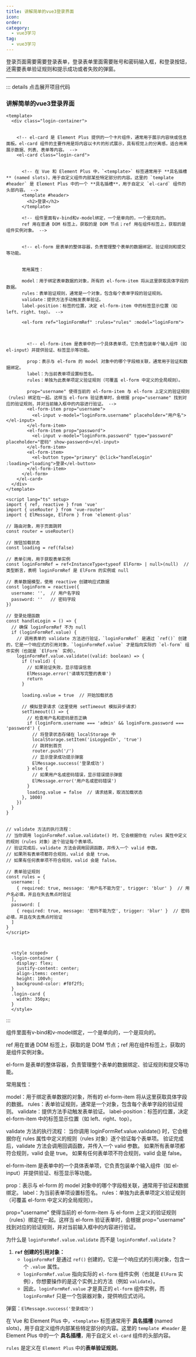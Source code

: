 ```yaml
---
title: 讲解简单的vue3登录界面
icon: 
order: 
category:
  - vue3学习
tag:
  - vue3学习
---
```






登录页面需要需要登录表单，登录表单里面需要账号和密码输入框，和登录按钮，还需要表单验证规则和提示成功或者失败的弹窗。

------



::: details 点击展开项目代码

### 讲解简单的vue3登录界面

```vue
<template>
  <div class="login-container">


    <!-- el-card 是 Element Plus 提供的一个卡片组件，通常用于展示内容块或信息面板。el-card 组件的主要作用是将内容以卡片的形式展示，具有视觉上的分离感，适合用来展示数据、列表、表单等内容。 -->
    <el-card class="login-card">


      <!-- 在 Vue 和 Element Plus 中，`<template>` 标签通常用于 **具名插槽** (named slots)，用于自定义组件内部某些特定部分的内容。这里的 `template #header` 是 Element Plus 中的一个 **具名插槽**，用于自定义 `el-card` 组件的头部内容。 -->
      <template #header>
        <h2>登录</h2>
      </template>

      <!-- 组件里面有v-bind和v-model绑定，一个是单向的，一个是双向的。
      ref 用在普通 DOM 标签上，获取的是 DOM 节点；ref 用在组件标签上，获取的是组件实例对象。 -->


      <!-- el-form 是表单的整体容器，负责管理整个表单的数据绑定、验证规则和提交等功能。


      常用属性：

      model：用于绑定表单数据的对象，所有的 el-form-item 将从这里获取具体字段的数据。
      rules：表单验证规则，通常是一个对象，包含每个表单字段的验证规则。
      validate：提供方法手动触发表单验证。
      label-position：标签的位置，决定 el-form-item 中的标签显示位置（如 left、right、top）。 -->

      <el-form ref="loginFormRef" :rules="rules" :model="loginForm">



        <!-- el-form-item 是表单中的一个具体表单项，它负责包装单个输入组件（如 el-input）并提供验证、标签显示等功能。

        prop：表示与 el-form 的 model 对象中的哪个字段相关联，通常用于验证和数据绑定。
        label：为当前表单项设置标签名。
        rules：单独为此表单项定义验证规则（可覆盖 el-form 中定义的全局规则）。

        prop="username" 使得当前的 el-form-item 与 el-form 上定义的验证规则（rules）绑定在一起。这样当 el-form 验证表单时，会根据 prop="username" 找到对应的验证规则，并对当前输入框中的内容进行验证。 -->
        <el-form-item prop="username">
          <el-input v-model="loginForm.username" placeholder="用户名"></el-input>
        </el-form-item>
        <el-form-item prop="password">
          <el-input v-model="loginForm.password" type="password" placeholder="密码" show-password></el-input>
        </el-form-item>
        <el-form-item>
          <el-button type="primary" @click="handleLogin" :loading="loading">登录</el-button>
        </el-form-item>
      </el-form>
    </el-card>
  </div>
</template>

<script lang="ts" setup>
import { ref, reactive } from 'vue'
import { useRouter } from 'vue-router'
import { ElMessage, ElForm } from 'element-plus'

// 路由对象，用于页面跳转
const router = useRouter()

// 按钮加载状态
const loading = ref(false)

// 表单引用，用于获取表单实例
const loginFormRef = ref<InstanceType<typeof ElForm> | null>(null)  // 类型断言，表明 loginFormRef 是 ElForm 的实例或 null

// 表单数据模型，使用 reactive 创建响应式数据
const loginForm = reactive({
  username: '',  // 用户名字段
  password: ''   // 密码字段
})

// 登录处理函数
const handleLogin = () => {
  // 确保 loginFormRef 不为 null
  if (loginFormRef.value) {
    // 调用表单的 validate 方法进行验证，`loginFormRef` 是通过 `ref()` 创建的，它是一个响应式的引用对象，`loginFormRef.value` 才是指向实际的 `el-form` 组件实例（也就是 `ElForm` 实例）。
    loginFormRef.value.validate((valid: boolean) => {
      if (!valid) {
        // 如果验证失败，显示错误信息
        ElMessage.error('请填写完整的表单')
        return
      }
      
      loading.value = true  // 开始加载状态

      // 模拟登录请求（这里使用 setTimeout 模拟异步请求）
      setTimeout(() => {
        // 检查用户名和密码是否正确
        if (loginForm.username === 'admin' && loginForm.password === 'password') {
          // 将登录状态存储在 localStorage 中
          localStorage.setItem('isLoggedIn', 'true')
          // 跳转到首页
          router.push('/')
          // 显示登录成功提示弹窗
          ElMessage.success('登录成功')
        } else {
          // 如果用户名或密码错误，显示错误提示弹窗
          ElMessage.error('用户名或密码错误')
        }
        loading.value = false  // 请求结束，取消加载状态
      }, 1000)
    })
  }
}


// validate 方法的执行流程：
// 当你调用 loginFormRef.value.validate() 时，它会根据你在 rules 属性中定义的规则（rules 对象）逐个验证每个表单项。
// 验证完成后，validate 方法会调用回调函数，并传入一个 valid 参数。
// 如果所有表单项都符合规则，valid 会是 true。
// 如果有任何表单项不符合规则，valid 会是 false。

// 表单验证规则
const rules = {
  username: [
    { required: true, message: '用户名不能为空', trigger: 'blur' }  // 用户名必填，并且在失去焦点时验证
  ],
  password: [
    { required: true, message: '密码不能为空', trigger: 'blur' }  // 密码必填，并且在失去焦点时验证
  ]
}
</script>


  
  <style scoped>
  .login-container {
    display: flex;
    justify-content: center;
    align-items: center;
    height: 100vh;
    background-color: #f0f2f5;
  }
  .login-card {
    width: 350px;
  }
  </style>
```

:::









组件里面有v-bind和v-model绑定，一个是单向的，一个是双向的。

ref 用在普通 DOM 标签上，获取的是 DOM 节点；ref 用在组件标签上，获取的是组件实例对象。

el-form 是表单的整体容器，负责管理整个表单的数据绑定、验证规则和提交等功能。


常用属性：

model：用于绑定表单数据的对象，所有的 el-form-item 将从这里获取具体字段的数据。
rules：表单验证规则，通常是一个对象，包含每个表单字段的验证规则。
validate：提供方法手动触发表单验证。
label-position：标签的位置，决定 el-form-item 中的标签显示位置（如 left、right、top）。

validate 方法的执行流程：
当你调用 loginFormRef.value.validate() 时，它会根据你在 rules 属性中定义的规则（rules 对象）逐个验证每个表单项。
验证完成后，validate 方法会调用回调函数，并传入一个 valid 参数。
如果所有表单项都符合规则，valid 会是 true。
如果有任何表单项不符合规则，valid 会是 false。

el-form-item 是表单中的一个具体表单项，它负责包装单个输入组件（如 el-input）并提供验证、标签显示等功能。

prop：表示与 el-form 的 model 对象中的哪个字段相关联，通常用于验证和数据绑定。
label：为当前表单项设置标签名。
rules：单独为此表单项定义验证规则（可覆盖 el-form 中定义的全局规则）。

prop="username" 使得当前的 el-form-item 与 el-form 上定义的验证规则（rules）绑定在一起。这样当 el-form 验证表单时，会根据 prop="username" 找到对应的验证规则，并对当前输入框中的内容进行验证。





为什么是 `loginFormRef.value.validate` 而不是 `loginFormRef.validate`？

1. **`ref` 创建的引用对象：**
   - `loginFormRef` 是通过 `ref()` 创建的，它是一个响应式的引用对象，包含一个 `.value` 属性。
   - `loginFormRef.value` 指向实际的 `el-form` 组件实例（也就是 `ElForm` 实例），你想要操作的是这个实例上的方法（例如 `validate`）。
   - 因此，`loginFormRef.value` 才是真正的 `el-form` 组件实例，而 `loginFormRef` 只是一个包装器对象，提供响应式访问。





弹窗：`ElMessage.success('登录成功')`



在 Vue 和 Element Plus 中，`<template>` 标签通常用于 **具名插槽** (named slots)，用于自定义组件内部某些特定部分的内容。这里的 `template #header` 是 Element Plus 中的一个 **具名插槽**，用于自定义 `el-card` 组件的头部内容。



`rules` 是定义在 `Element Plus` 中的**表单验证规则**。